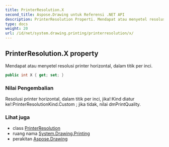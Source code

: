 ```yaml
---
title: PrinterResolution.X
second_title: Aspose.Drawing untuk Referensi .NET API
description: PrinterResolution Properti. Mendapat atau menyetel resolusi printer horizontal dalam titik per inci.
type: docs
weight: 20
url: /id/net/system.drawing.printing/printerresolution/x/
---
```

## PrinterResolution.X property

Mendapat atau menyetel resolusi printer horizontal, dalam titik per inci.

```csharp
public int X { get; set; }
```

### Nilai Pengembalian

Resolusi printer horizontal, dalam titik per inci, jika!:Kind diatur ke!:PrinterResolutionKind.Custom ; jika tidak, nilai dmPrintQuality.

### Lihat juga

* class [PrinterResolution](../)
* ruang nama [System.Drawing.Printing](../../printerresolution/)
* perakitan [Aspose.Drawing](../../../)


